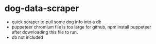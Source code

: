 # dog-data-scraper

- quick scraper to pull some dog info into a db
- puppeteer chromium file is too large for github, npm install puppeteer after downloading this file to run.
- db not included